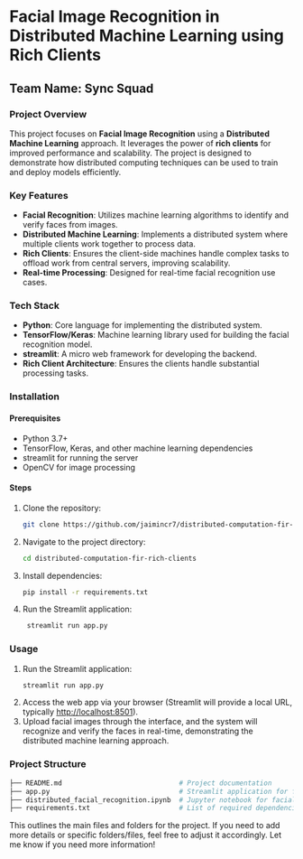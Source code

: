 
# Facial Image Recognition in Distributed Machine Learning using Rich Clients

## Team Name: Sync Squad

### Project Overview
This project focuses on **Facial Image Recognition** using a **Distributed Machine Learning** approach. It leverages the power of **rich clients** for improved performance and scalability. The project is designed to demonstrate how distributed computing techniques can be used to train and deploy models efficiently.

### Key Features
- **Facial Recognition**: Utilizes machine learning algorithms to identify and verify faces from images.
- **Distributed Machine Learning**: Implements a distributed system where multiple clients work together to process data.
- **Rich Clients**: Ensures the client-side machines handle complex tasks to offload work from central servers, improving scalability.
- **Real-time Processing**: Designed for real-time facial recognition use cases.

### Tech Stack
- **Python**: Core language for implementing the distributed system.
- **TensorFlow/Keras**: Machine learning library used for building the facial recognition model.
- **streamlit**: A micro web framework for developing the backend.
- **Rich Client Architecture**: Ensures the clients handle substantial processing tasks.
  
### Installation

#### Prerequisites
- Python 3.7+
- TensorFlow, Keras, and other machine learning dependencies
- streamlit for running the server
- OpenCV for image processing

#### Steps
1. Clone the repository:
   ```bash
   git clone https://github.com/jaimincr7/distributed-computation-fir-rich-clients
2. Navigate to the project directory:
   ```bash
   cd distributed-computation-fir-rich-clients
3. Install dependencies:
   ```bash
   pip install -r requirements.txt

4. Run the Streamlit application:
   ```bash
    streamlit run app.py

### Usage
1. Run the Streamlit application:
   ```bash
   streamlit run app.py
   
2. Access the web app via your browser (Streamlit will provide a local URL, typically [http://localhost:8501](http://localhost:8501)).
3. Upload facial images through the interface, and the system will recognize and verify the faces in real-time, demonstrating the distributed machine learning approach.

### Project Structure
```bash
├── README.md                             # Project documentation
├── app.py                                # Streamlit application for facial recognition
├── distributed_facial_recognition.ipynb  # Jupyter notebook for facial recognition model training or analysis
├── requirements.txt                      # List of required dependencies for the project
```

This outlines the main files and folders for the project. If you need to add more details or specific folders/files, feel free to adjust it accordingly. Let me know if you need more information!

